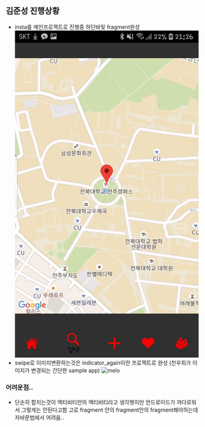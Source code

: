 ## 김준성 진행상황

- insta를 메인프로젝트로 진행중 하단바및 fragment완성
![insta](./insta.jpg)
- swipe로 이미지변환하는것은 indicator_again이란 프로젝트로 완성 (천우희가 이미지가 변경되는 간단한 sample app)
![melo](./melo.gif)
### 어려운점..
- 단순히 합치는것이 액티비티안의 액티비티라고 생각햇지만 안드로이드가 까다로워서 그렇게는 안된다고함 고로 fragment 안의 fragment안의 fragment해야하는데 자바문법에서 어려움..
